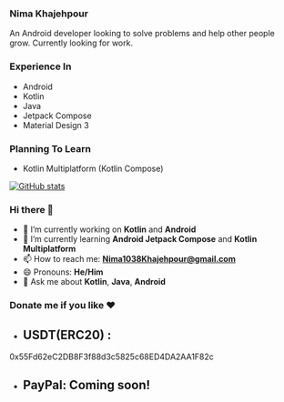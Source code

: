 ### Nima Khajehpour

An Android developer looking to solve problems and help other people grow. Currently looking for work.

### Experience In

  - Android
  - Kotlin
  - Java
  - Jetpack Compose
  - Material Design 3
  
 ### Planning To Learn
  
  - Kotlin Multiplatform (Kotlin Compose)
  

[![GitHub stats](https://github-readme-stats.vercel.app/api?username=NimaKhajehpour&show_icons=true&theme=transparent)](https://github.com/NimaKhajehpour)

### Hi there 👋

- 🔭 I’m currently working on **Kotlin** and **Android**
- 🌱 I’m currently learning **Android Jetpack Compose** and **Kotlin Multiplatform**
- 📫 How to reach me: **Nima1038Khajehpour@gmail.com**
- 😄 Pronouns: **He/Him**
- 💬 Ask me about **Kotlin**, **Java**, **Android**

### Donate me if you like ❤

- ## USDT(ERC20) :

0x55Fd62eC2DB8F3f88d3c5825c68ED4DA2AA1F82c

- ## PayPal: Coming soon!



